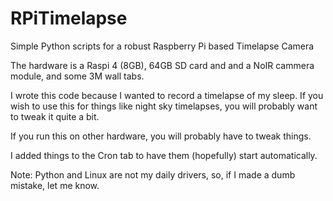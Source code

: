 # RPiTimelapse
Simple Python scripts for a robust Raspberry Pi based Timelapse Camera

The hardware is a Raspi 4 (8GB), 64GB SD card and and a NoIR cammera module, and some 3M wall tabs.

I wrote this code because I wanted to record a timelapse of my sleep.
If you wish to use this for things like night sky timelapses, you will probably want to tweak it quite a bit.

If you run this on other hardware, you will probably have to tweak things.

I added things to the Cron tab to have them (hopefully) start automatically.



Note: Python and Linux are not my daily drivers, so, if I made a dumb mistake, let me know.

